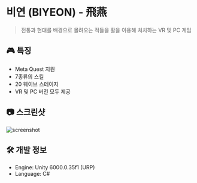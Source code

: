 # 비연 (BIYEON) - 飛燕

> 전통과 현대를 배경으로 몰려오는 적들을 활을 이용해 처치하는 VR 및 PC 게임

## 🎮 특징
- Meta Quest 지원
- 7종류의 스킬
- 20 웨이브 스테이지
- VR 및 PC 버전 모두 제공

## 📷 스크린샷
![screenshot](images/screenshot1.png)

## 🛠️ 개발 정보
- Engine: Unity 6000.0.35f1 (URP)
- Language: C#


